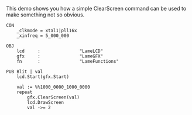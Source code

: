 
This demo shows you how a simple ClearScreen command can be used to make something not so obvious.

    CON
        _clkmode = xtal1|pll16x
        _xinfreq = 5_000_000

    OBJ
        lcd     :               "LameLCD"
        gfx     :               "LameGFX"
        fn      :               "LameFunctions"

    PUB Blit | val
        lcd.Start(gfx.Start)

        val := %%1000_0000_1000_0000
        repeat
            gfx.ClearScreen(val)
            lcd.DrawScreen
            val ->= 2
